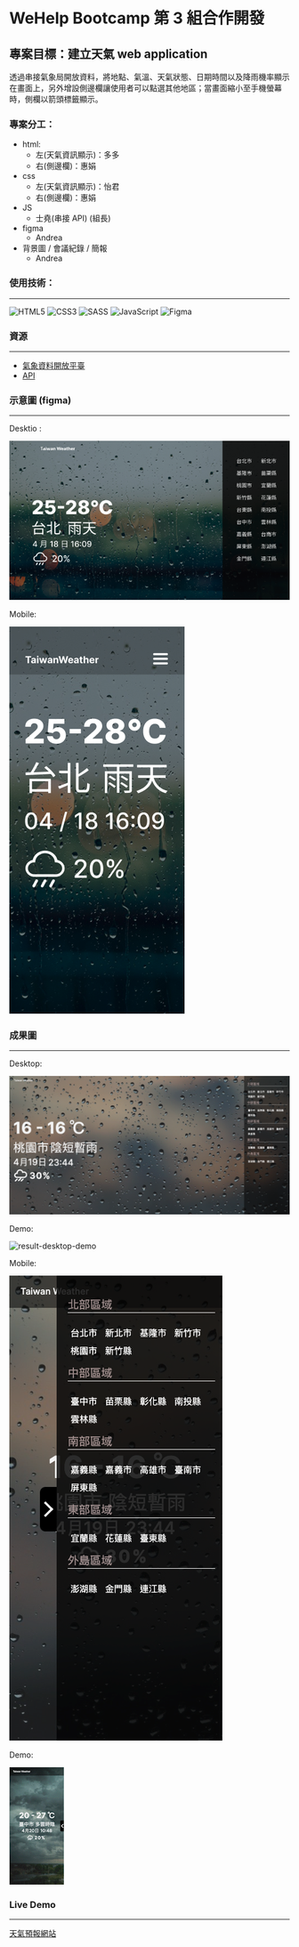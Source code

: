 # WeHelp Bootcamp 第 3 組合作開發

## 專案目標：建立天氣 web application

透過串接氣象局開放資料，將地點、氣溫、天氣狀態、日期時間以及降雨機率顯示在畫面上，另外增設側邊欄讓使用者可以點選其他地區；當畫面縮小至手機螢幕時，側欄以箭頭標籤顯示。

### 專案分工：

- html:
  - 左(天氣資訊顯示)：多多
  - 右(側邊欄)：惠娟
- css
  - 左(天氣資訊顯示)：怡君
  - 右(側邊欄)：惠娟
- JS
  - 士堯(串接 API) (組長)
- figma
  - Andrea
- 背景圖 / 會議紀錄 / 簡報
  - Andrea

### 使用技術：

---

![HTML5](https://img.shields.io/badge/html5-%23E34F26.svg?style=for-the-badge&logo=html5&logoColor=white) ![CSS3](https://img.shields.io/badge/css3-%231572B6.svg?style=for-the-badge&logo=css3&logoColor=white) ![SASS](https://img.shields.io/badge/SASS-hotpink.svg?style=for-the-badge&logo=SASS&logoColor=white) ![JavaScript](https://img.shields.io/badge/javascript-%23323330.svg?style=for-the-badge&logo=javascript&logoColor=%23F7DF1E) ![Figma](https://img.shields.io/badge/figma-%23F24E1E.svg?style=for-the-badge&logo=figma&logoColor=white)

### 資源

---

- [氣象資料開放平臺](https://opendata.cwb.gov.tw/index)
- [API](https://opendata.cwb.gov.tw/dist/opendata-swagger.html)

### 示意圖 (figma)

---

Desktio :

![desktop](docs/desktop.png)

Mobile:

![mobile](docs/mobile.png)

### 成果圖

---

Desktop:

![result-desktop](docs/result-desktop.png)

Demo:

![result-desktop-demo](docs/result-desktop-demo.gif)

Mobile:

![result-mobile](docs/result-mobile.png)

Demo:

![result-mobile-demo](docs/result-mobile-demo.gif)

### Live Demo

---

[天氣預報網站](https://z77517615.github.io/WeHelp-Group-3/html/indexV1.html#)
